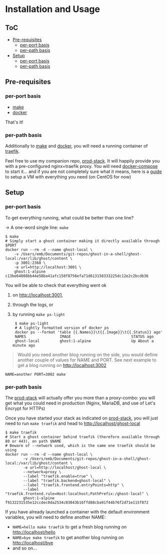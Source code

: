 <!-- markdownlint-disable MD034 -->
Installation and Usage
===

ToC
--

<!-- TOC -->

- [Pre-requisites](#pre-requisites)
    - [per-port basis](#per-port-basis)
    - [per-path basis](#per-path-basis)
- [Setup](#setup)
    - [per-port basis](#per-port-basis-1)
    - [per-path basis](#per-path-basis-1)

<!-- /TOC -->

## Pre-requisites

### per-port basis

* [make](https://www.gnu.org/software/make/)
* [docker](https://www.docker.com/community-edition)

That's it!

### per-path basis

Additionally to [make](https://www.gnu.org/software/make/) and [docker](https://www.docker.com/community-edition), you will need a running container of [traefik](https://traefik.io).

Feel free to use my companion repo, [prod-stack](https://github.com/ebreton/prod-stack). It will happily provide you with a pre-configured nginx+traefik proxy. You will need [docker-compose](https://docs.docker.com/compose/install/) to start it... and if you are not completely sure what it means, here is a [guide](./docs/VM_INSTALL.md) to setup a VM with everything you need (on CentOS for now)

## Setup

### per-port basis

To get everything running, what could be better than one line?

-> A one-word single line: `make`

    $ make
    # Simply start a ghost container making it directly available through $PORT
    docker run --rm -d --name ghost-local \
        -v /Users/emb/Documents/git-repos/ghost-in-a-shell/ghost-local:/var/lib/ghost/content \
        -p 3001:2368 \
        -e url=http://localhost:3001 \
        ghost:1-alpine
    c13be64808bb44e58ba41afc158f8756efa71d613158333225dc12e2c2bcdb36

You will be able to check that everything went ok 

1. on <http://localhost:3001>,
2. through the logs, or
3. by running `make ps-light`

        $ make ps-light
        # A lightly formatted version of docker ps
        docker ps --format 'table {{.Names}}\t{{.Image}}\t{{.Status}} ago'
        NAMES               IMAGE                           STATUS ago
        ghost-local         ghost:1-alpine                  Up About a minute ago

> Would you need another blog running on the side, you would define another couple of values for NAME and PORT. See next example to get a blog running  on <http://localhost:3002>

    NAME=another PORT=3002 make

### per-path basis

The [prod-stack](https://github.com/ebreton/prod-stack) will actually offer you more than a proxy-combo: you will get what you could need in production (Nginx, MariaDB, and use of Let's Encrypt for HTTPs)

Once you have started your stack as indicated on [prod-stack](https://github.com/ebreton/prod-stack), you will just need to run `make traefik` and head to <http://localhost/ghost-local>

    $ make traefik
    # Start a ghost container behind traefik (therefore available through 80 or 443), on path $NAME
    # Beware of --network used, which is the same one traefik should be using
    docker run --rm -d --name ghost-local \
            -v /Users/emb/Documents/git-repos/ghost-in-a-shell/ghost-local:/var/lib/ghost/content \
            -e url=http://localhost/ghost-local \
            --network=proxy \
            --label "traefik.enable=true" \
            --label "traefik.backend=ghost-local" \
            --label "traefik.frontend.entryPoints=http" \
            --label "traefik.frontend.rule=Host:localhost;PathPrefix:/ghost-local" \
            ghost:1-alpine
    f9132231535e12ccdec0da2534c03043b16ffd88cba91f44b76f2d71e115f872

If you have already launched a container with the default environment variables, you will need to define another NAME:

* `NAME=hello make traefik` to get a fresh blog running on <http://localhost/hello>
* `NAME=bye make traefik` to get another blog running on <http://localhost/bye>
* and so on...
